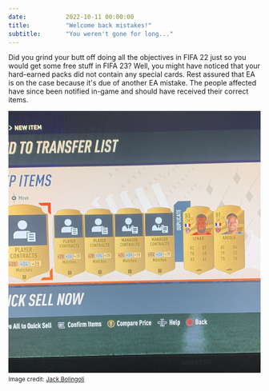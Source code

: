 ```yaml
---
date: 			2022-10-11 00:00:00
title: 			"Welcome back mistakes!"
subtitle: 		"You weren't gone for long..."
---
```


Did you grind your butt off doing all the objectives in FIFA 22 just so you would get some free stuff in FIFA 23? Well, you might have noticed that your hard-earned packs did not contain any special cards. Rest assured that EA is on the case because it's due of another EA mistake. The people affected have since been notified in-game and should have received their correct items.

<img src="/assets/images/golds.jpg" alt="This is not the Lemar you're looking for."/>
<small>Image credit: <a href="https://twitter.com/Facetwot/status/1579885056398876672" target="_blank">Jack Bolingoli</a></small>